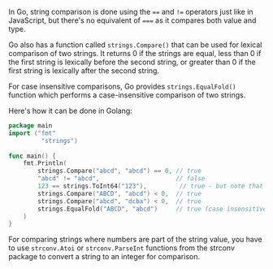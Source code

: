 In Go, string comparison is done using the `==` and `!=` operators just like in JavaScript, but there's no equivalent of `===` as it compares both value and type.

Go also has a function called `strings.Compare()` that can be used for lexical comparison of two strings. It returns 0 if the strings are equal, less than 0 if the first string is lexically before the second string, or greater than 0 if the first string is lexically after the second string.

For case insensitive comparisons, Go provides `strings.EqualFold()` function which performs a case-insensitive comparison of two strings.

Here's how it can be done in Golang:
```go
package main
import ("fmt"
         "strings")
 
func main() {
    fmt.Println(
        strings.Compare("abcd", "abcd") == 0, // true
        "abcd" != "abcd",                     // false
        123 == strings.ToInt64("123"),         // true - but note that numeric comparison is done with ints or floats, not as strings
        strings.Compare("ABCD", "abcd") < 0,  // true
        strings.Compare("abcd", "dcba") < 0,  // true
        strings.EqualFold("ABCD", "abcd")     // true (case insensitive)
    )
}
```
For comparing strings where numbers are part of the string value, you have to use `strconv.Atoi` or `strconv.ParseInt` functions from the strconv package to convert a string to an integer for comparison.
